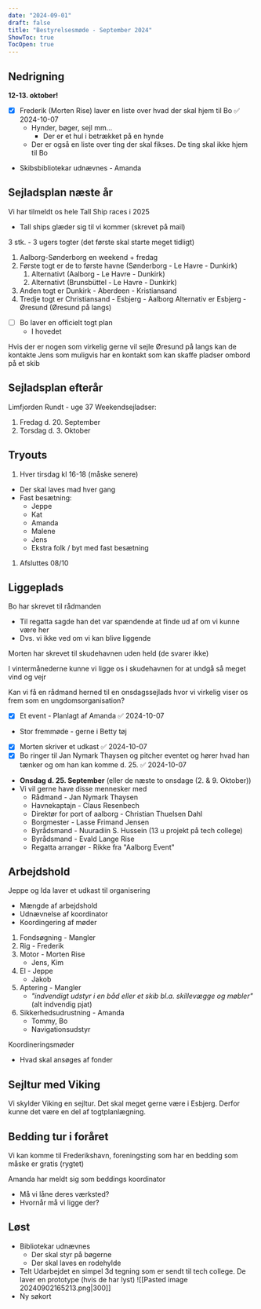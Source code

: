 ```yaml
---
date: "2024-09-01"
draft: false
title: "Bestyrelsesmøde - September 2024"
ShowToc: true
TocOpen: true
---
```


## Nedrigning

**12-13. oktober!**

- [x] Frederik (Morten Rise) laver en liste over hvad der skal hjem til Bo ✅ 2024-10-07
  - Hynder, bøger, sejl mm...
    - Der er et hul i betrækket på en hynde
  - Der er også en liste over ting der skal fikses. De ting skal ikke hjem til Bo
- Skibsbibliotekar udnævnes - Amanda

## Sejladsplan næste år

Vi har tilmeldt os hele Tall Ship races i 2025

- Tall ships glæder sig til vi kommer (skrevet på mail)

3 stk. - 3 ugers togter (det første skal starte meget tidligt)

1. Aalborg-Sønderborg en weekend + fredag
2. Første togt er de to første havne (Sønderborg - Le Havre - Dunkirk)
   1. Alternativt (Aalborg - Le Havre - Dunkirk)
   2. Alternativt (Brunsbüttel - Le Havre - Dunkirk)
3. Anden togt er Dunkirk - Aberdeen - Kristiansand
4. Tredje togt er Christiansand - Esbjerg - Aalborg
   Alternativ er Esbjerg - Øresund (Øresund på langs)

- [ ] Bo laver en officielt togt plan
  - I hovedet

Hvis der er nogen som virkelig gerne vil sejle Øresund på langs kan de kontakte Jens som muligvis har en kontakt som kan skaffe pladser ombord på et skib

## Sejladsplan efterår

Limfjorden Rundt - uge 37
Weekendsejladser:

1. Fredag d. 20. September
2. Torsdag d. 3. Oktober

## Tryouts

1. Hver tirsdag kl 16-18 (måske senere)

- Der skal laves mad hver gang
- Fast besætning:
  - Jeppe
  - Kat
  - Amanda
  - Malene
  - Jens
  - Ekstra folk / byt med fast besætning

1. Afsluttes 08/10

## Liggeplads

Bo har skrevet til rådmanden

- Til regatta sagde han det var spændende at finde ud af om vi kunne være her
- Dvs. vi ikke ved om vi kan blive liggende

Morten har skrevet til skudehavnen uden held (de svarer ikke)

I vintermånederne kunne vi ligge os i skudehavnen for at undgå så meget vind og vejr

Kan vi få en rådmand herned til en onsdagssejlads hvor vi virkelig viser os frem som en ungdomsorganisation?

- [x] Et event - Planlagt af Amanda ✅ 2024-10-07
- Stor fremmøde - gerne i Betty tøj
- [x] Morten skriver et udkast ✅ 2024-10-07
- [x] Bo ringer til Jan Nymark Thaysen og pitcher eventet og hører hvad han tænker og om han kan komme d. 25. ✅ 2024-10-07
- **Onsdag d. 25. September** (eller de næste to onsdage (2. & 9. Oktober))
- Vi vil gerne have disse mennesker med
  - Rådmand - Jan Nymark Thaysen
  - Havnekaptajn - Claus Resenbech
  - Direktør for port of aalborg - Christian Thuelsen Dahl
  - Borgmester - Lasse Frimand Jensen
  - Byrådsmand - Nuuradiin S. Hussein (13 u projekt på tech college)
  - Byrådsmand - Evald Lange Rise
  - Regatta arrangør - Rikke fra "Aalborg Event"

## Arbejdshold

Jeppe og Ida laver et udkast til organisering

- Mængde af arbejdshold
- Udnævnelse af koordinator
- Koordingering af møder

1. Fondsøgning - Mangler
2. Rig - Frederik
3. Motor - Morten Rise
   - Jens, Kim
4. El - Jeppe
   - Jakob
5. Aptering - Mangler
   - _"indvendigt udstyr i en båd eller et skib bl.a. skillevægge og møbler"_ (alt indvendig pjat)
6. Sikkerhedsudrustning - Amanda
   - Tommy, Bo
   - Navigationsudstyr

Koordineringsmøder

- Hvad skal ansøges af fonder

## Sejltur med Viking

Vi skylder Viking en sejltur. Det skal meget gerne være i Esbjerg. Derfor kunne det være en del af togtplanlægning.

## Bedding tur i foråret

Vi kan komme til Frederikshavn, foreningsting som har en bedding som måske er gratis (rygtet)

Amanda har meldt sig som beddings koordinator

- Må vi låne deres værksted?
- Hvornår må vi ligge der?

## Løst

- Bibliotekar udnævnes
  - Der skal styr på bøgerne
  - Der skal laves en rodehylde
- Telt
  Udarbejdet en simpel 3d tegning som er sendt til tech college. De laver en prototype (hvis de har lyst)
  ![[Pasted image 20240902165213.png|300]]
- Ny søkort
